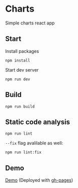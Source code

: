 # Charts

 Simple charts react app 

## Start

Install packages

```
npm install
```

Start dev server

```
npm run dev
```

## Build

```
npm run build
```

## Static code analysis

```
npm run lint
```

<code>--fix</code> flag avalilable as well:

```
npm run lint:fix
```

## Demo

[Demo](https://owtmpatrick.github.io/react-graphql-charts/) (Deployed with [gh-pages](https://pages.github.com))